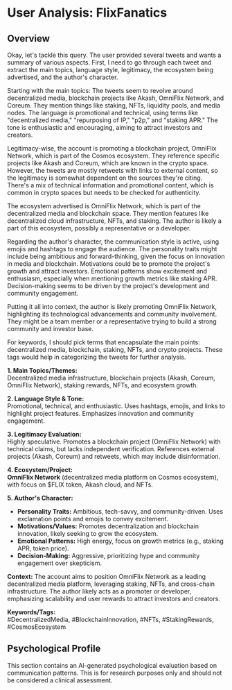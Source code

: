 # User Analysis: FlixFanatics

## Overview

<think>
Okay, let's tackle this query. The user provided several tweets and wants a summary of various aspects. First, I need to go through each tweet and extract the main topics, language style, legitimacy, the ecosystem being advertised, and the author's character.

Starting with the main topics: The tweets seem to revolve around decentralized media, blockchain projects like Akash, OmniFlix Network, and Coreum. They mention things like staking, NFTs, liquidity pools, and media nodes. The language is promotional and technical, using terms like "decentralized media," "repurposing of IP," "p2p," and "staking APR." The tone is enthusiastic and encouraging, aiming to attract investors and creators.

Legitimacy-wise, the account is promoting a blockchain project, OmniFlix Network, which is part of the Cosmos ecosystem. They reference specific projects like Akash and Coreum, which are known in the crypto space. However, the tweets are mostly retweets with links to external content, so the legitimacy is somewhat dependent on the sources they're citing. There's a mix of technical information and promotional content, which is common in crypto spaces but needs to be checked for authenticity.

The ecosystem advertised is OmniFlix Network, which is part of the decentralized media and blockchain space. They mention features like decentralized cloud infrastructure, NFTs, and staking. The author is likely a part of this ecosystem, possibly a representative or a developer.

Regarding the author's character, the communication style is active, using emojis and hashtags to engage the audience. The personality traits might include being ambitious and forward-thinking, given the focus on innovation in media and blockchain. Motivations could be to promote the project's growth and attract investors. Emotional patterns show excitement and enthusiasm, especially when mentioning growth metrics like staking APR. Decision-making seems to be driven by the project's development and community engagement.

Putting it all into context, the author is likely promoting OmniFlix Network, highlighting its technological advancements and community involvement. They might be a team member or a representative trying to build a strong community and investor base.

For keywords, I should pick terms that encapsulate the main points: decentralized media, blockchain, staking, NFTs, and crypto projects. These tags would help in categorizing the tweets for further analysis.
</think>

**1. Main Topics/Themes:**  
Decentralized media infrastructure, blockchain projects (Akash, Coreum, OmniFlix Network), staking rewards, NFTs, and ecosystem growth.  

**2. Language Style & Tone:**  
Promotional, technical, and enthusiastic. Uses hashtags, emojis, and links to highlight project features. Emphasizes innovation and community engagement.  

**3. Legitimacy Evaluation:**  
Highly speculative. Promotes a blockchain project (OmniFlix Network) with technical claims, but lacks independent verification. References external projects (Akash, Coreum) and retweets, which may include disinformation.  

**4. Ecosystem/Project:**  
**OmniFlix Network** (decentralized media platform on Cosmos ecosystem), with focus on $FLIX token, Akash cloud, and NFTs.  

**5. Author's Character:**  
- **Personality Traits:** Ambitious, tech-savvy, and community-driven. Uses exclamation points and emojis to convey excitement.  
- **Motivations/Values:** Promotes decentralization and blockchain innovation, likely seeking to grow the ecosystem.  
- **Emotional Patterns:** High energy, focus on growth metrics (e.g., staking APR, token price).  
- **Decision-Making:** Aggressive, prioritizing hype and community engagement over skepticism.  

**Context:** The account aims to position OmniFlix Network as a leading decentralized media platform, leveraging staking, NFTs, and cross-chain infrastructure. The author likely acts as a promoter or developer, emphasizing scalability and user rewards to attract investors and creators.  

**Keywords/Tags:**  
#DecentralizedMedia, #BlockchainInnovation, #NFTs, #StakingRewards, #CosmosEcosystem

## Psychological Profile

This section contains an AI-generated psychological evaluation based on communication patterns. This is for research purposes only and should not be considered a clinical assessment.